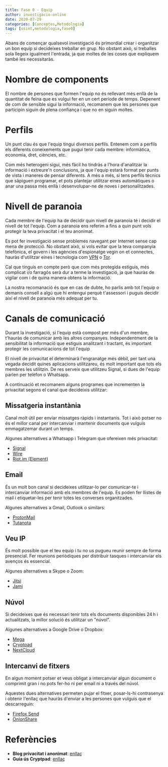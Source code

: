 ```yaml
---
title: Fase 0 - Equip
author: investigacio-online
date: 2020-07-29
categories: [Conceptes,Metodologia]
tags: [osint,metodologia,fase0]
---
```


Abans de començar qualsevol investigació és primordial crear i organitzar un bon equip si decideixes treballar en grup. No obstant això, si treballes sola llegeix igualment l'entrada, ja que moltes de les coses que expliquem també les necessitaràs.

# Nombre de components
El nombre de persones que formen l'equip no és rellevant més enllà de la quantitat de feina que es vulgui fer en un cert període de temps.
Depenent de com de sensible sigui la informació, recomanem que les persones que participin siguin de plena confiança i que no en siguin moltes.

# Perfils
Un punt clau és que l'equip tingui diversos perfils. Entenem com a perfils els diferents coneixements que pugui tenir cada membre: informàtica, economia, dret, ciències, etc.

Com més heterogeni sigui, més fàcil ho tindràs a l'hora d'analitzar la informació i extreure'n conclusions, ja que l'equip estarà format per punts de vista i maneres de pensar diferents. A més a més, si tens perfils tècnics que sàpiguen programar, et pots plantejar utilitzar eines automàtiques o anar una passa més enllà i desenvolupar-ne de noves i personalitzades.

# Nivell de paranoia
Cada membre de l'equip ha de decidir quin nivell de paranoia té i decidir el nivell de tot l'equip. Com a paranoia ens referim a fins a quin punt vols protegir la teva privacitat i el teu anonimat.

Es pot fer investigació sense problemes navegant per Internet sense cap mena de protecció. No obstant això, si vols evitar que la teva companyia telefònica, el govern i les agències d'espionatge vegin on et connectes, hauràs d'utilitzar eines i tecnologia com [VPN](https://privacitat-anonimat.github.io/posts/vpn/) o [Tor](https://privacitat-anonimat.github.io/posts/tor/).

Cal que tinguis en compte però que com més protegida estiguis, més complicat i/o farragós serà dur a terme la investigació, ja que hauràs de vigilar com i de quina manera obtens la informació.

La nostra recomanació és que en cas de dubte, ho parlis amb tot l'equip o demanis consell a algú que hi entengui perquè t'assessori i puguis decidir així el nivell de paranoia més adequat per tu.

# Canals de comunicació
Durant la investigació, si l'equip està compost per més d'un membre, t'hauràs de comunicar amb les altres companyes. Independentment de la sensibilitat la informació que estiguis analitzant i tractant, és important protegir les comunicacions de tot l'equip

El nivell de privacitat el determinarà l'engranatge més dèbil, per tant una vegada decidit quines aplicacions utilitzareu, és molt important que tots els membres les utilitzin. De res serveix que utilitzeu Signal, si dues de l'equip parlen per telèfon o Whatsapp.

A continuació et recomanem alguns programes que incrementen la privacitat segons el canal que decideixis utilitzar:

## Missatgeria instantània
Canal molt útil per enviar missatges ràpids i instantanis. Tot i això potser no és el millor canal per intercanviar i mantenir documents que vulguis emmagatzemar durant un temps.

Algunes alternatives a Whatsapp i Telegram que ofereixen més privacitat:
* [Signal](https://signal.org/ca/)
* [Wire](https://wire.com/en/)
* [Riot.im (Element)](https://element.io/)

## Email
És un molt bon canal si decideixes utilitzar-lo per comunicar-te i intercanviar informació amb els membres de l'equip. Es poden fer llistes de mail i etiquetar-les per tenir totes les converses organitzades.

Algunes alternatives a Gmail, Outlook o similars:
* [ProtonMail](https://mail.protonmail.com/login)
* [Tutanota](https://tutanota.com/)

## Veu IP
És molt possible que el teu equip i tu no us pugueu reunir sempre de forma presencial. Fer reunions periòdiques per distribuir tasques i intercanviar els avenços és essencial.

Algunes alternatives a Skype o Zoom:
* [Jitsi](https://jitsi.org/#download)
* [Jami](https://jami.net/)

## Núvol
Si decideixes que és necessari tenir tots els documents disponibles 24 h i actualitzats, la millor solució és utilitzar un "núvol".

Algunes alternatives a Google Drive o Dropbox:
* [Mega](https://mega.nz/)
* [Cryptpad](https://cryptpad.fr/)
* [NextCloud](https://nextcloud.com/)

## Intercanvi de fitxers
En algun moment potser et veus obligat a intercanviar algun document o comprimit gran i no pots fer-ho ni per email ni a través del núvol.

Aquestes dues alternatives permeten pujar el fitxer, posar-ls-hi contrasenya i obtenir l'enllaç que hauràs d'enviar a les persones que vulguis que el descarreguin:
* [Firefox Send](https://send.firefox.com/)
* [OnionShare](https://onionshare.org/)

# Referències
* **Blog privacitat i anonimat**: [enllaç](https://privacitat-anonimat.github.io/)
* **Guia ús Cryptpad**: [enllaç](https://privacitat-anonimat.github.io/posts/cryptpad/)